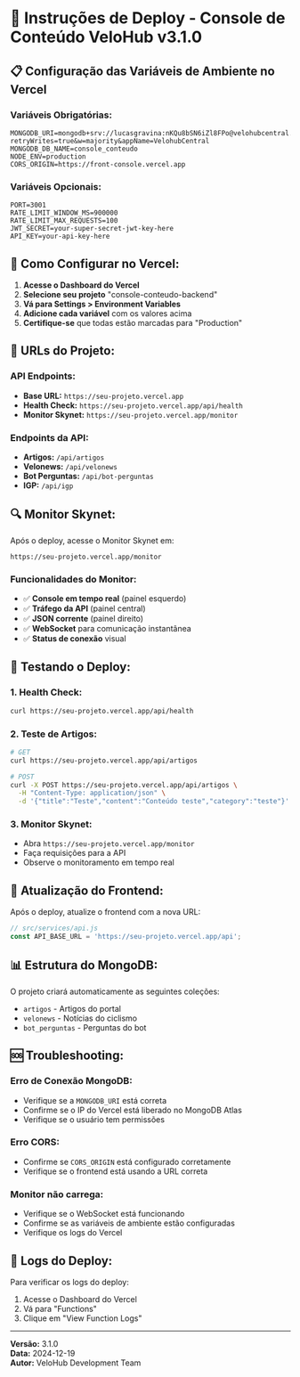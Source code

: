 # 🚀 Instruções de Deploy - Console de Conteúdo VeloHub v3.1.0

## 📋 **Configuração das Variáveis de Ambiente no Vercel**

### **Variáveis Obrigatórias:**
```
MONGODB_URI=mongodb+srv://lucasgravina:nKQu8bSN6iZl8FPo@velohubcentral.od7vwts.mongodb.net/?retryWrites=true&w=majority&appName=VelohubCentral
MONGODB_DB_NAME=console_conteudo
NODE_ENV=production
CORS_ORIGIN=https://front-console.vercel.app
```

### **Variáveis Opcionais:**
```
PORT=3001
RATE_LIMIT_WINDOW_MS=900000
RATE_LIMIT_MAX_REQUESTS=100
JWT_SECRET=your-super-secret-jwt-key-here
API_KEY=your-api-key-here
```

## 🔧 **Como Configurar no Vercel:**

1. **Acesse o Dashboard do Vercel**
2. **Selecione seu projeto** "console-conteudo-backend"
3. **Vá para Settings > Environment Variables**
4. **Adicione cada variável** com os valores acima
5. **Certifique-se** que todas estão marcadas para "Production"

## 📡 **URLs do Projeto:**

### **API Endpoints:**
- **Base URL:** `https://seu-projeto.vercel.app`
- **Health Check:** `https://seu-projeto.vercel.app/api/health`
- **Monitor Skynet:** `https://seu-projeto.vercel.app/monitor`

### **Endpoints da API:**
- **Artigos:** `/api/artigos`
- **Velonews:** `/api/velonews`
- **Bot Perguntas:** `/api/bot-perguntas`
- **IGP:** `/api/igp`

## 🔍 **Monitor Skynet:**

Após o deploy, acesse o Monitor Skynet em:
```
https://seu-projeto.vercel.app/monitor
```

### **Funcionalidades do Monitor:**
- ✅ **Console em tempo real** (painel esquerdo)
- ✅ **Tráfego da API** (painel central)
- ✅ **JSON corrente** (painel direito)
- ✅ **WebSocket** para comunicação instantânea
- ✅ **Status de conexão** visual

## 🧪 **Testando o Deploy:**

### **1. Health Check:**
```bash
curl https://seu-projeto.vercel.app/api/health
```

### **2. Teste de Artigos:**
```bash
# GET
curl https://seu-projeto.vercel.app/api/artigos

# POST
curl -X POST https://seu-projeto.vercel.app/api/artigos \
  -H "Content-Type: application/json" \
  -d '{"title":"Teste","content":"Conteúdo teste","category":"teste"}'
```

### **3. Monitor Skynet:**
- Abra `https://seu-projeto.vercel.app/monitor`
- Faça requisições para a API
- Observe o monitoramento em tempo real

## 🔄 **Atualização do Frontend:**

Após o deploy, atualize o frontend com a nova URL:

```javascript
// src/services/api.js
const API_BASE_URL = 'https://seu-projeto.vercel.app/api';
```

## 📊 **Estrutura do MongoDB:**

O projeto criará automaticamente as seguintes coleções:
- `artigos` - Artigos do portal
- `velonews` - Notícias do ciclismo
- `bot_perguntas` - Perguntas do bot

## 🆘 **Troubleshooting:**

### **Erro de Conexão MongoDB:**
- Verifique se a `MONGODB_URI` está correta
- Confirme se o IP do Vercel está liberado no MongoDB Atlas
- Verifique se o usuário tem permissões

### **Erro CORS:**
- Confirme se `CORS_ORIGIN` está configurado corretamente
- Verifique se o frontend está usando a URL correta

### **Monitor não carrega:**
- Verifique se o WebSocket está funcionando
- Confirme se as variáveis de ambiente estão configuradas
- Verifique os logs do Vercel

## 📝 **Logs do Deploy:**

Para verificar os logs do deploy:
1. Acesse o Dashboard do Vercel
2. Vá para "Functions" 
3. Clique em "View Function Logs"

---

**Versão:** 3.1.0  
**Data:** 2024-12-19  
**Autor:** VeloHub Development Team
